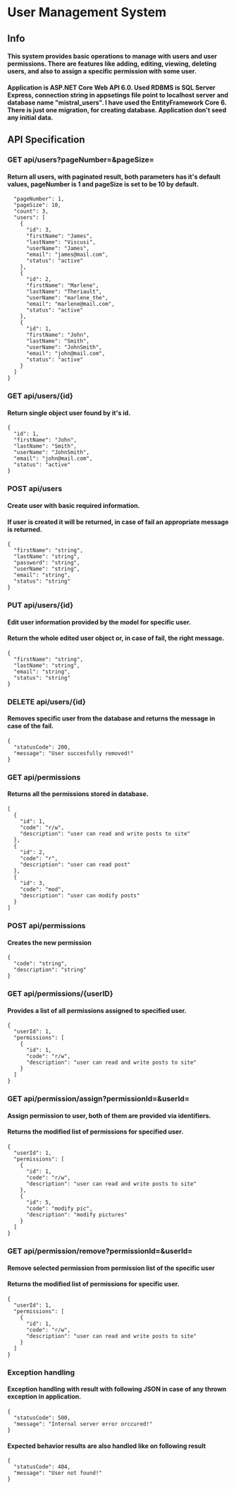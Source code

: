 # User Management System

## Info

#### This system provides basic operations to manage with users and user permissions. There are features like adding, editing, viewing, deleting users, and also to assign a specific permission with some user.
#### Application is ASP.NET Core Web API 6.0. Used RDBMS is SQL Server Express, connection string in appsetings file point to localhost server and database name "mistral_users". I have used the EntityFramework Core 6. There is just one migration, for creating database. Application don't seed any initial data.

## API Specification

### GET api/users?pageNumber=&pageSize=

#### Return all users, with paginated result, both parameters has it's default values, pageNumber is 1 and pageSize is set to be 10 by default.

```
  "pageNumber": 1,
  "pageSize": 10,
  "count": 3,
  "users": [
    {
      "id": 3,
      "firstName": "James",
      "lastName": "Viscusi",
      "userName": "James",
      "email": "james@mail.com",
      "status": "active"
    },
    {
      "id": 2,
      "firstName": "Marlene",
      "lastName": "Theriault",
      "userName": "marlene_the",
      "email": "marlene@mail.com",
      "status": "active"
    },
    {
      "id": 1,
      "firstName": "John",
      "lastName": "Smith",
      "userName": "JohnSmith",
      "email": "john@mail.com",
      "status": "active"
    }
  ]
}
```
### GET api/users/{id}

#### Return single object user found by it's id.

```
{
  "id": 1,
  "firstName": "John",
  "lastName": "Smith",
  "userName": "JohnSmith",
  "email": "john@mail.com",
  "status": "active"
}
```

### POST api/users

#### Create user with basic required information.
#### If user is created it will be returned, in case of fail an appropriate message is returned.

```
{
  "firstName": "string",
  "lastName": "string",
  "password": "string",
  "userName": "string",
  "email": "string",
  "status": "string"
}
```
### PUT api/users/{id}

#### Edit user information provided by the model for specific user.
#### Return the whole edited user object or, in case of fail, the right message.

```
{
  "firstName": "string",
  "lastName": "string",
  "email": "string",
  "status": "string"
}
```

### DELETE api/users/{id}

#### Removes specific user from the database and returns the message in case of the fail.

```
{
  "statusCode": 200,
  "message": "User succesfully removed!"
}
```

### GET api/permissions

#### Returns all the permissions stored in database.

```
[
  {
    "id": 1,
    "code": "r/w",
    "description": "user can read and write posts to site"
  },
  {
    "id": 2,
    "code": "r",
    "description": "user can read post"
  },
  {
    "id": 3,
    "code": "mod",
    "description": "user can modify posts"
  }
]
```
### POST api/permissions

#### Creates the new permission

```
{
  "code": "string",
  "description": "string"
}
```
### GET api/permissions/{userID}

#### Provides a list of all permissions assigned to specified user.

```
{
  "userId": 1,
  "permissions": [
    {
      "id": 1,
      "code": "r/w",
      "description": "user can read and write posts to site"
    }
  ]
}
```

### GET api/permission/assign?permissionId=&userId=

#### Assign permission to user, both of them are provided via identifiers.
#### Returns the modified list of permissions for specified user.
```
{
  "userId": 1,
  "permissions": [
    {
      "id": 1,
      "code": "r/w",
      "description": "user can read and write posts to site"
    },
    {
      "id": 5,
      "code": "modify pic",
      "description": "modify pictures"
    }
  ]
}
```

### GET api/permission/remove?permissionId=&userId=

#### Remove selected permission from permission list of the specific user
#### Returns the modified list of permissions for specific user.

```
{
  "userId": 1,
  "permissions": [
    {
      "id": 1,
      "code": "r/w",
      "description": "user can read and write posts to site"
    }
  ]
}
```

### Exception handling

#### Exception handling with result with following JSON in case of any thrown exception in application.

```
{
  "statusCode": 500,
  "message": "Internal server error orccured!"
}

```

#### Expected behavior results are also handled like on following result

```
{
  "statusCode": 404,
  "message": "User not found!"
}
```

